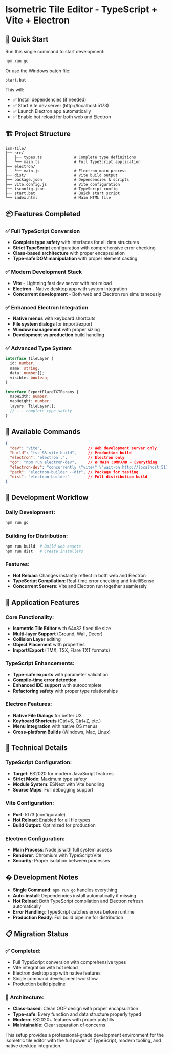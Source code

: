 # Isometric Tile Editor - TypeScript + Vite + Electron

## 🚀 Quick Start

Run this single command to start development:

```bash
npm run go
```

Or use the Windows batch file:
```batch
start.bat
```

This will:
- ✅ Install dependencies (if needed)
- ✅ Start Vite dev server (http://localhost:5173)
- ✅ Launch Electron app automatically
- ✅ Enable hot reload for both web and Electron

## 🏗️ Project Structure

```
ism-tile/
├── src/
│   ├── types.ts              # Complete type definitions
│   └── main.ts               # Full TypeScript application
├── electron/
│   └── main.js               # Electron main process
├── dist/                     # Vite build output
├── package.json              # Dependencies & scripts
├── vite.config.js            # Vite configuration
├── tsconfig.json             # TypeScript config
├── start.bat                 # Quick start script
└── index.html                # Main HTML file
```

## 📦 Features Completed

### ✅ **Full TypeScript Conversion**
- **Complete type safety** with interfaces for all data structures
- **Strict TypeScript** configuration with comprehensive error checking
- **Class-based architecture** with proper encapsulation
- **Type-safe DOM manipulation** with proper element casting

### ✅ **Modern Development Stack**
- **Vite** - Lightning fast dev server with hot reload
- **Electron** - Native desktop app with system integration
- **Concurrent development** - Both web and Electron run simultaneously

### ✅ **Enhanced Electron Integration**
- **Native menus** with keyboard shortcuts
- **File system dialogs** for import/export
- **Window management** with proper sizing
- **Development vs production** build handling

### ✅ **Advanced Type System**
```typescript
interface TileLayer {
  id: number;
  name: string;
  data: number[];
  visible: boolean;
}

interface ExportFlareTXTParams {
  mapWidth: number;
  mapHeight: number;
  layers: TileLayer[];
  // ... complete type safety
}
```

## 🎯 Available Commands

```json
{
  "dev": "vite",                    // Web development server only
  "build": "tsc && vite build",     // Production build
  "electron": "electron .",         // Electron only
  "go": "npm run electron-dev",     // 🔥 MAIN COMMAND - Everything
  "electron-dev": "concurrently \"vite\" \"wait-on http://localhost:5173 && electron .\"",
  "pack": "electron-builder --dir", // Package for testing
  "dist": "electron-builder"        // Full distribution build
}
```

## 🔧 Development Workflow

### Daily Development:
```bash
npm run go
```

### Building for Distribution:
```bash
npm run build  # Build web assets
npm run dist   # Create installers
```

### Features:
- **Hot Reload**: Changes instantly reflect in both web and Electron
- **TypeScript Compilation**: Real-time error checking and IntelliSense
- **Concurrent Servers**: Vite and Electron run together seamlessly

## 🎨 Application Features

### Core Functionality:
- **Isometric Tile Editor** with 64x32 fixed tile size
- **Multi-layer Support** (Ground, Wall, Decor)
- **Collision Layer** editing
- **Object Placement** with properties
- **Import/Export** (TMX, TSX, Flare TXT formats)

### TypeScript Enhancements:
- **Type-safe exports** with parameter validation
- **Compile-time error detection**
- **Enhanced IDE support** with autocomplete
- **Refactoring safety** with proper type relationships

### Electron Features:
- **Native File Dialogs** for better UX
- **Keyboard Shortcuts** (Ctrl+S, Ctrl+Z, etc.)
- **Menu Integration** with native OS menus
- **Cross-platform Builds** (Windows, Mac, Linux)

## 🔨 Technical Details

### TypeScript Configuration:
- **Target**: ES2020 for modern JavaScript features
- **Strict Mode**: Maximum type safety
- **Module System**: ESNext with Vite bundling
- **Source Maps**: Full debugging support

### Vite Configuration:
- **Port**: 5173 (configurable)
- **Hot Reload**: Enabled for all file types
- **Build Output**: Optimized for production

### Electron Configuration:
- **Main Process**: Node.js with full system access
- **Renderer**: Chromium with TypeScript/Vite
- **Security**: Proper isolation between processes

## � Development Notes

- **Single Command**: `npm run go` handles everything
- **Auto-install**: Dependencies install automatically if missing
- **Hot Reload**: Both TypeScript compilation and Electron refresh automatically
- **Error Handling**: TypeScript catches errors before runtime
- **Production Ready**: Full build pipeline for distribution

## 📋 Migration Status

### ✅ Completed:
- Full TypeScript conversion with comprehensive types
- Vite integration with hot reload
- Electron desktop app with native features
- Single command development workflow
- Production build pipeline

### 🎯 Architecture:
- **Class-based**: Clean OOP design with proper encapsulation
- **Type-safe**: Every function and data structure properly typed
- **Modern**: ES2020+ features with proper polyfills
- **Maintainable**: Clear separation of concerns

This setup provides a professional-grade development environment for the isometric tile editor with the full power of TypeScript, modern tooling, and native desktop integration.
